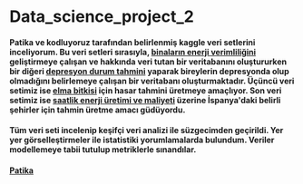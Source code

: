 # Data_science_project_2
#### Patika ve kodluyoruz tarafından belirlenmiş kaggle veri setlerini inceliyorum. Bu veri setleri sırasıyla, [binaların enerji verimliliğini](https://www.kaggle.com/datasets/elikplim/eergy-efficiency-dataset) geliştirmeye çalışan ve hakkında veri tutan bir veritabanını oluştururken bir diğeri [depresyon durum tahmini](https://www.kaggle.com/datasets/arashnic/the-depression-dataset) yaparak bireylerin depresyonda olup olmadığını belirlemeye çalışan bir veritabanı oluşturmaktadır. Üçüncü veri setimiz ise [elma bitkisi](https://www.kaggle.com/c/plant-pathology-2020-fgvc7/data) için hasar tahmini üretmeye amaçlıyor. Son veri setimiz ise [saatlik enerji üretimi ve maliyeti](https://www.kaggle.com/datasets/nicholasjhana/energy-consumption-generation-prices-and-weather) üzerine İspanya'daki belirli şehirler için tahmin üretme amacı güdüyordu.

#### Tüm veri seti incelenip keşifçi veri analizi ile süzgecimden geçirildi. Yer yer görselleştirmeler ile istatistiki yorumlamalarda bulundum. Veriler modellemeye tabii tutulup metriklerle sınandılar.

#### [Patika](https://www.patika.dev/)
